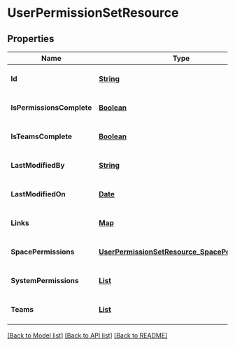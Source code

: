 # UserPermissionSetResource
## Properties

Name | Type | Description | Notes
------------ | ------------- | ------------- | -------------
**Id** | [**String**](string.md) |  | [optional] [default to null]
**IsPermissionsComplete** | [**Boolean**](boolean.md) |  | [optional] [default to null]
**IsTeamsComplete** | [**Boolean**](boolean.md) |  | [optional] [default to null]
**LastModifiedBy** | [**String**](string.md) |  | [optional] [default to null]
**LastModifiedOn** | [**Date**](DateTime.md) |  | [optional] [default to null]
**Links** | [**Map**](string.md) |  | [optional] [default to null]
**SpacePermissions** | [**UserPermissionSetResource_SpacePermissions**](UserPermissionSetResource_SpacePermissions.md) |  | [optional] [default to null]
**SystemPermissions** | [**List**](Permission.md) |  | [optional] [default to null]
**Teams** | [**List**](ProjectedTeamReferenceDataItem.md) |  | [optional] [default to null]

[[Back to Model list]](../README.md#documentation-for-models) [[Back to API list]](../README.md#documentation-for-api-endpoints) [[Back to README]](../README.md)

